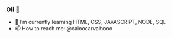 ### Oii 👋

- 🌱 I’m currently learning HTML, CSS, JAVASCRIPT, NODE, SQL
- 📫 How to reach me: @caioocarvalhooo
